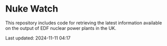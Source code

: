 # Nuke Watch

This repository includes code for retrieving the latest information available on the output of EDF nuclear power plants in the UK.

Last updated: 2024-11-11 04:17